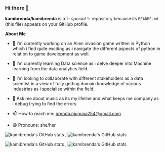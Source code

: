 ### Hi there 👋


**kamibrenda/kamibrenda** is a ✨ _special_ ✨ repository because its `README.md` (this file) appears on your GitHub profile.

**About Me**

- 🔭 I’m currently working on an Alien invasion game written in Python which i find quite exciting as i navigate the different aspects of python in relation to game development as well.
  
- 🌱 I’m currently learning Data science as i delve deeper into Machine learning from the data analytics field.
  
- 👯 I’m looking to collaborate with different stakeholders as a data scientist in a view of fully getting domain knowledge of various industries as i specialise within the field.
  
- 💬 Ask me about music as its my lifeline and what keeps me company as i debug trying to find the errors.
  
- 📫 How to reach me: brenda.njuguna254@gmail.com
  
- 😄 Pronouns: she/her
  


![kamibrenda's GitHub stats](https://github-readme-stats.vercel.app/api?username=kamibrenda&hide=contribs,prs) , ![kamibrenda's GitHub stats](https://github-readme-stats.vercel.app/api?username=kamibrenda&show=reviews,discussions_started,discussions_answered,prs_merged,prs_merged_percentage)



![kamibrenda's GitHub stats](https://github-readme-stats.vercel.app/api?username=kamibrenda&show_icons=true) , ![kamibrenda's GitHub stats](https://github-readme-stats.vercel.app/api?username=kamibrenda&show_icons=true&theme=tokyonight)


